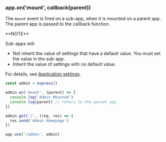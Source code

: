<h3 id='app.onmount'>app.on('mount', callback(parent))</h3>

The `mount` event is fired on a sub-app, when it is mounted on a parent app. The parent app is passed to the callback function.

<div class="doc-box doc-info" markdown="1">
**NOTE**

Sub-apps will:

* Not inherit the value of settings that have a default value. You must set the value in the sub-app.
* Inherit the value of settings with no default value.

For details, see [Application settings](/en/5x/api.html#app.settings.table).
</div>

```js
const admin = express()

admin.on('mount', (parent) => {
  console.log('Admin Mounted')
  console.log(parent) // refers to the parent app
})

admin.get('/', (req, res) => {
  res.send('Admin Homepage')
})

app.use('/admin', admin)
```
